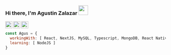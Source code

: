 ### Hi there, I'm Agustin Zalazar <img src="https://raw.githubusercontent.com/iampavangandhi/iampavangandhi/master/gifs/Hi.gif" width="30px"></h2>

<a href="https://www.linkedin.com/in/agustin-zalazar-460982160/">
  <img align="left" alt="" width="22px" src="https://cdn.jsdelivr.net/npm/simple-icons@v3/icons/linkedin.svg" />
</a>
<a href="https://github.com/AgustinZalazar">
  <img align="left" alt="" width="22px" src="https://cdn.jsdelivr.net/npm/simple-icons@v3/icons/github.svg" />
</a>
<a href="mailto:agustinzalar98@outlook.com">
  <img align="left" alt="" width="22px" src="https://cdn.jsdelivr.net/npm/simple-icons@3.1.0/icons/microsoftoutlook.svg" />
</a>
<br />


```javascript
const Agus = {
  workingWith: [ React, NextJS, MySQL, Typescript, MongoDB, React Native ],
  learning: [ NodeJS ]
}
```

